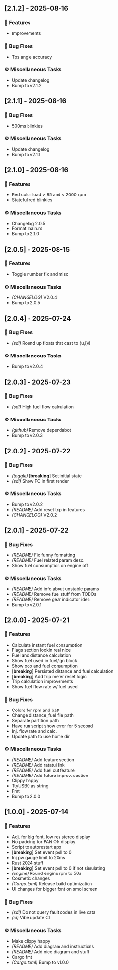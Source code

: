 ## [2.1.2] - 2025-08-16

### 🚀 Features

- Improvements

### 🐛 Bug Fixes

- Tps angle accuracy

### ⚙️ Miscellaneous Tasks

- Update changelog
- Bump to v2.1.2
## [2.1.1] - 2025-08-16

### 🐛 Bug Fixes

- 500ms blinkies

### ⚙️ Miscellaneous Tasks

- Update changelog
- Bump to v2.1.1
## [2.1.0] - 2025-08-16

### 🚀 Features

- Red color load > 85 and < 2000 rpm
- Stateful red blinkies

### ⚙️ Miscellaneous Tasks

- Changelog 2.0.5
- Format main.rs
- Bump to 2.1.0
## [2.0.5] - 2025-08-15

### 🚀 Features

- Toggle number fix and misc

### ⚙️ Miscellaneous Tasks

- *(CHANGELOG)* V2.0.4
- Bump to 2.0.5
## [2.0.4] - 2025-07-24

### 🐛 Bug Fixes

- *(sdl)* Round up floats that cast to {u,i}8

### ⚙️ Miscellaneous Tasks

- Bump to v2.0.4
## [2.0.3] - 2025-07-23

### 🐛 Bug Fixes

- *(sdl)* High fuel flow calculation

### ⚙️ Miscellaneous Tasks

- *(github)* Remove dependabot
- Bump to v2.0.3
## [2.0.2] - 2025-07-22

### 🐛 Bug Fixes

- *(toggle)* [**breaking**] Set initial state
- *(sdl)* Show FC in first render

### ⚙️ Miscellaneous Tasks

- Bump to v2.0.2
- *(README)* Add reset trip in features
- *(CHANGELOG)* V2.0.2
## [2.0.1] - 2025-07-22

### 🐛 Bug Fixes

- *(README)* Fix funny formatting
- *(README)* Fuel related param desc.
- Show fuel consumption on engine off

### ⚙️ Miscellaneous Tasks

- *(README)* Add info about unstable params
- *(README)* Remove fuel stuff from TODOs
- *(README)* Remove gear indicator idea
- Bump to v2.0.1
## [2.0.0] - 2025-07-21

### 🚀 Features

- Calculate instant fuel consumption
- Flags section lookin real nice
- Fuel and distance calculation
- Show fuel used in fuel/ign block
- Show odo and fuel consumption
- [**breaking**] Persisted distance and fuel calculation
- [**breaking**] Add trip meter reset logic
- Trip calculation improvements
- Show fuel flow rate w/ fuel used

### 🐛 Bug Fixes

- Colors for rpm and batt
- Change distance_fuel file path
- Separate partition path
- Have run script show error for 5 second
- Inj. flow rate and calc.
- Update path to use home dir

### ⚙️ Miscellaneous Tasks

- *(README)* Add feature section
- *(README)* Add ratatui link
- *(README)* Add fuel cut feature
- *(README)* Add future improv. section
- Clippy happy
- TtyUSB0 as string
- Fmt
- Bump to 2.0.0
## [1.0.0] - 2025-07-14

### 🚀 Features

- Adj. for big font, low res stereo display
- No padding for FAN ON display
- Script to autorestart app
- [**breaking**] Set event poll to 0
- Inj pw gauge limit to 20ms
- Rust 2024 stuff
- [**breaking**] Set event poll to 0 if not simulating
- *(engine)* Round engine rpm to 50s
- Cosmetic changes
- *(Cargo.toml)* Release build optimization
- UI changes for bigger font on smol screen

### 🐛 Bug Fixes

- *(sdl)* Do not query fault codes in live data
- *(ci)* Vibe update CI

### ⚙️ Miscellaneous Tasks

- Make clippy happy
- *(README)* Add diagram and instructions
- *(README)* Add nice diagram and stuff
- Cargo fmt
- *(Cargo.toml)* Bump to v1.0.0
